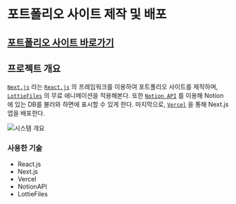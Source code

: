 # 포트폴리오 사이트 제작 및 배포

## <a href="https://na-portfolio.vercel.app">포트폴리오 사이트 바로가기</a>


## 프로젝트 개요

<a href="https://nextjs.org/">`Next.js`</a> 라는 <a href="">`React.js`</a> 의 프레임워크를 이용하여 포트폴리오 사이트를 제작하며, <a href="https://lottiefiles.com/">`LottieFiles`</a> 의 무료 애니메이션을 적용해본다. 또한  <a href="https://developers.notion.com/">`Notion API`</a> 를 이용해 Notion 에 있는 DB를 불러와 하면에 표시할 수 있게 한다. 마지막으로,  <a href="https://vercel.com/">`Vercel`</a> 을 통해 Next.js 앱을 배포한다.

![시스템 개요](./assets/systeminfo.png)


### 사용한 기술

- React.js
- Next.js
- Vercel
- NotionAPI
- LottieFiles


